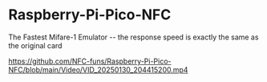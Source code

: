 # Raspberry-Pi-Pico-NFC
The Fastest Mifare-1 Emulator -- the response speed is exactly the same as the original card

https://github.com/NFC-funs/Raspberry-Pi-Pico-NFC/blob/main/Video/VID_20250130_204415200.mp4


